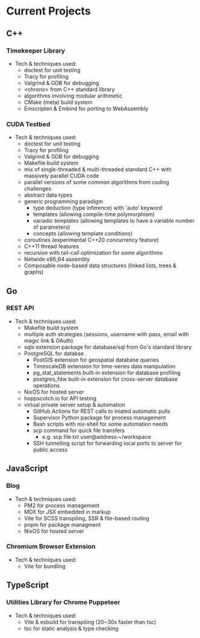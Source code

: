 ﻿# Current Projects

## C++

### Timekeeper Library

- Tech & techniques used:
  - doctest for unit testing
  - Tracy for profiling
  - Valgrind & GDB for debugging
  - \<chrono\> from C++ standard library
  - algorithms involving modular arithmetic
  - CMake (meta) build system
  - Emscripten & Embind for porting to WebAssembly

### CUDA Testbed

- Tech & techniques used:
  - doctest for unit testing
  - Tracy for profiling
  - Valgrind & GDB for debugging
  - Makefile build system
  - mix of single-threaded & multi-threaded standard C++ with massively parallel CUDA code
  - parallel versions of some common algorithms from coding challenges
  - abstract data types
  - generic programming paradigm
    - type deduction (type inference) with 'auto' keyword
    - templates (allowing compile-time polymorphism)
    - variadic templates (allowing templates to have a variable number of parameters)
    - concepts (allowing template conditions)
  - coroutines (experimental C++20 concurrency feature)
  - C++11 thread features
  - recursion with tail-call optimization for some algorithms
  - Netwide x86_64 assembly
  - Composable node-based data structures (linked lists, trees & graphs)

## Go

### REST API

- Tech & techniques used:
  - Makefile build system
  - multiple auth strategies (sessions, username with pass, email with magic link & OAuth)
  - sqlx extension package for database/sql from Go's standard library
  - PostgreSQL for databse
    - PostGIS extension for geospatial database queries
    - TimescaleDB extension for time-series data manipulation
    - pg_stat_statements built-in extension for database profiling
    - postgres_fdw built-in extension for cross-server database operations
  - NixOS for hosted server
  - hoppscotch.io for API testing
  - virtual private server setup & automation
    - GitHub Actions for REST calls to iniated automatic pulls
    - Supervisor Python package for process management
    - Bash scripts with nix-shell for some automation needs
    - scp command for quick file transfers
      - e.g. scp file.txt user@address:~/workspace
    - SSH tunnelling script for forwarding local ports to server for public access

## JavaScript

### Blog

- Tech & techniques used:
  - PM2 for process management
  - MDX for JSX embedded in markup
  - Vite for SCSS transpiling, SSR & file-based routing
  - pnpm for package managment
  - NixOS for hosted server

### Chromium Browser Extension

- Tech & techniques used:
  - Vite for bundling

## TypeScript

### Utilities Library for Chrome Puppeteer

- Tech & techniques used:
  - Vite & esbuild for transpiling (20~30x faster than tsc)
  - tsc for static analysis &  type checking
